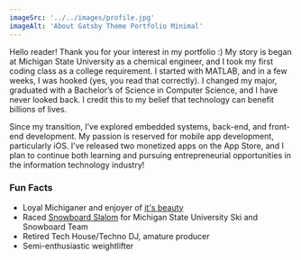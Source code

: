 ```yaml
---
imageSrc: '../../images/profile.jpg'
imageAlt: 'About Gatsby Theme Portfolio Minimal'
---
```


Hello reader! Thank you for your interest in my portfolio :) My story is began at Michigan State University as a chemical engineer, and I took my first coding class as a college requirement. I started with MATLAB, and in a few weeks, I was hooked (yes, you read that correctly). I changed my major, graduated with a Bachelor’s of Science in Computer Science, and I have never looked back. I credit this to my belief that technology can benefit billions of lives.

Since my transition, I’ve explored embedded systems, back-end, and front-end development. My passion is reserved for mobile app development, particularly iOS. I’ve released two monetized apps on the App Store, and I plan to continue both learning and pursuing entrepreneurial opportunities in the information technology industry! 

### Fun Facts
* Loyal Michiganer and enjoyer of <a href="https://www.michigan.org/"> <u>it's beauty</u></a>
* Raced <a href="https://en.wikipedia.org/wiki/Snowboard_racing"> <u>Snowboard Slalom</u></a> for Michigan State University Ski and Snowboard Team
* Retired Tech House/Techno DJ, amature producer 
* Semi-enthusiastic weightlifter
